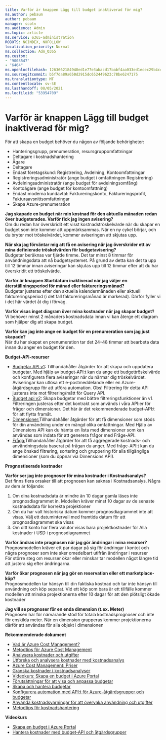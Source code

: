 ```yaml
---
title: Varför är knappen Lägg till budget inaktiverad för mig?
ms.author: pebaum
author: pebaum
manager: scotv
ms.audience: Admin
ms.topic: article
ms.service: o365-administration
ROBOTS: NOINDEX, NOFOLLOW
localization_priority: Normal
ms.collection: Adm_O365
ms.custom:
- "9003547"
- "6464"
ms.openlocfilehash: 1263662184948ed1e77e3abacd17babf4aa033ed1ecec29b4c4afc26d6da56f0
ms.sourcegitcommit: b5f7da89a650d2915dc652449623c78be6247175
ms.translationtype: MT
ms.contentlocale: sv-SE
ms.lasthandoff: 08/05/2021
ms.locfileid: "53954709"
---
```

# <a name="why-is-the-add-budget-button-disabled-for-me"></a>Varför är knappen Lägg till budget inaktiverad för mig?

För att skapa en budget behöver du någon av följande behörigheter:

- Hanteringsgrupp, prenumeration, resursgruppomfattningar
- Deltagare i kostnadshantering
- Ägare
- Deltagare
- Endast företagskund: Registrering, Avdelning, Kontoomfattningar
- Registreringsadministratör (ange budget i omfattningen Registrering)
- Avdelningsadministratör (ange budget för avdelningsomfång)
- Kontoägare (ange budget för kontoomfattning)
- Endast moderna kundavtal: Faktureringskonto, Faktureringsprofil, Fakturaavsnittsomfattningar
- Skapa Azure-prenumeration

**Jag skapade en budget när min kostnad för den aktuella månaden redan över budgeterades. Varför fick jag ingen avisering?**  
Om du redan har överskridit ett visst kostnadströskelvärde när du skapar en budget som inte kommer att uppmärksammas. När en ny cykel börjar, och du bryter mot tröskelvärdet, kommer aviseringen att skjutas upp.

**När ska jag förväntar mig att få en avisering när jag överskrider ett av mina definierade tröskelvärden för budgetavisering?**  
Budgetar beräknas var fjärde timme. Det tar minst 8 timmar för användningsdata att nå budgetsystemet. På grund av detta kan det ta upp till 12 timmar innan aviseringar kan skjutas upp till 12 timmar efter att du har överskridit ett tröskelvärde.

**Varför är knappen Startdatum inaktiverad när jag väljer en återställningsperiod för månad eller faktureringsmånad?**  
Budgetar justeras efter den aktuella kalendermånaden eller aktuell faktureringsperiod (i det fall faktureringsmånad är markerad). Därför fyller vi i det här värdet åt dig i förväg.

**Varför visas inget diagram över mina kostnader när jag skapar budget?**  
Vi behöver minst 2 månaders kostnadsdata innan vi kan återge ett diagram som hjälper dig att skapa budget.

**Varför kan jag inte ange en budget för en prenumeration som jag just skapade?**  
När du har skapat en prenumeration tar det 24–48 timmar att bearbeta data innan du anger en budget för den.

**Budget-API-resurser**

- [Budgetar API v1](https://docs.microsoft.com/rest/api/consumption/budgets?WT.mc_id=Portal-Microsoft_Azure_Support): Tillhandahåller åtgärder för att skapa och uppdatera budgetar. Med hjälp av budget-API:t kan du ange ett budgettröskelvärde och konfigurera flera aviseringar när du närmar dig tröskelvärdet. Aviseringar kan utlösa ett e-postmeddelande eller en Azure-åtgärdsgrupp för att utföra automation. Obs! Filtrering för detta API justeras inte mot filtrering/mått för Query API.
- [Budget api v2](https://github.com/Azure/azure-rest-api-specs/blob/master/specification/cost-management/resource-manager/Microsoft.CostManagement/preview/2019-04-01-preview/examples/CreateOrUpdateBudget.json): Skapa budgetar med bättre filtreringsfunktioner än v1. Filtreringen justeras efter det kontrakt som används i våra API:er för frågor och dimensioner. Det här är det rekommenderade budget-API:t för att flytta framåt.
- [Dimensioner:](https://docs.microsoft.com/rest/api/cost-management/dimensions?WT.mc_id=Portal-Microsoft_Azure_Support)Tillhandahåller åtgärder för att få dimensioner som stöds för din användning under en mängd olika omfattningar. Med Hjälp av Dimensions API kan du hämta en lista med dimensioner som kan användas som indata för att generera frågor med Fråge-API.
- [Fråga:](https://docs.microsoft.com/rest/api/cost-management/query?WT.mc_id=Portal-Microsoft_Azure_Support)Tillhandahåller åtgärder för att få aggregerade kostnads- och användningsdata baserat på frågan du anger. Med fråge-API:t kan du ange önskad filtrering, sortering och gruppering för alla tillgängliga dimensioner (som du öppnar via Dimensions API).

**Prognostiserade kostnader**

**Varför ser jag inte prognoser för mina kostnader i Kostnadsanalys?**  
Det finns flera orsaker till att prognosen kan saknas i Kostnadsanalys. Några av dem är följande:

1. Om dina kostnadsdata är mindre än 10 dagar gamla läses inte prognosdiagrammet in. Modellen kräver minst 10 dagar av de senaste kostnadsdata för korrekta projektioner
2. Om du har valt historiska datum kommer prognosdiagrammet inte att visas. Välj ett datumintervall med framtida datum för att prognosdiagrammet ska visas
3. Om ditt konto har flera valutor visas bara projektkostnader för Alla kostnader i USD i prognosdiagrammet

**Varför ändras inte prognosen när jag gör ändringar i mina resurser?**  
Prognosmodellen kräver ett par dagar på sig för ändringar i kontot och några prognoser som inte sker omedelbart utifrån ändringar i resurser  
För större steg om resurser ökar eller minskar tar modellen något längre tid att justera sig efter ändringarna.

**Varför ökar prognosen när jag gör en reservation eller ett marketplace-köp?**  
Prognosmodellen tar hänsyn till din faktiska kostnad och tar inte hänsyn till användning och köp separat. Vid ett köp som bara är ett tillfälle kommer modellen att minska projektionerna efter 10 dagar för att den plötsligt ökade kostnader

**Jag vill se prognoser för en enda dimension (t.ex. Meter)**  
Prognosen har för närvarande stöd för totala kostnadsprognoser och inte för enskilda meter. När en dimension grupperas kommer projektionerna därför att användas för alla objekt i dimensionen

**Rekommenderade dokument**

- [Vad är Azure Cost Management?](https://docs.microsoft.com/azure/cost-management/overview-cost-mgt?WT.mc_id=Portal-Microsoft_Azure_Support)
- [Metodtips för Azure Cost Management](https://docs.microsoft.com/azure/cost-management/cost-mgt-best-practices?WT.mc_id=Portal-Microsoft_Azure_Support)
- [Analysera kostnader och utgifter](https://docs.microsoft.com/azure/cost-management/quick-acm-cost-analysis?WT.mc_id=Portal-Microsoft_Azure_Support)
- [Utforska och analysera kostnader med kostnadsanalys](https://docs.microsoft.com/azure/cost-management/quick-acm-cost-analysis?WT.mc_id=Portal-Microsoft_Azure_Support)
- [Azure Cost Management: Priser](https://azure.microsoft.com/services/cost-management/#pricing)
- [Granska kostnader i kostnadsanalyser](https://docs.microsoft.com/azure/cost-management-billing/costs/quick-acm-cost-analysis?WT.mc_id=Portal-Microsoft_Azure_Support#review-costs-in-cost-analysis)
- [Videokurs: Skapa en budget i Azure Portal](https://www.youtube.com/watch?v=ExIVG_Gr45A&t=4s)
- [Förutsättningar för att visa och anpassa budgetar](https://docs.microsoft.com/azure/cost-management-billing/costs/tutorial-acm-create-budgets?WT.mc_id=Portal-Microsoft_Azure_Support#prerequisites)
- [Skapa och hantera budgetar](https://docs.microsoft.com/azure/cost-management-billing/costs/tutorial-acm-create-budgets?WT.mc_id=Portal-Microsoft_Azure_Support#create-a-budget-in-the-azure-portal)
- [Konfigurera automation med API:t för Azure-åtgärdsgrupper och budgetar](https://docs.microsoft.com/azure/cost-management/tutorial-acm-create-budgets?WT.mc_id=Portal-Microsoft_Azure_Support#trigger-an-action-group)
- [Använda kostnadsvarningar för att övervaka användning och utgifter](https://docs.microsoft.com/azure/cost-management/cost-mgt-alerts-monitor-usage-spending?WT.mc_id=Portal-Microsoft_Azure_Support)
- [Metodtips för kostnadshantering](https://docs.microsoft.com/azure/cost-management/cost-mgt-best-practices?WT.mc_id=Portal-Microsoft_Azure_Support)  

**Videokurs**

- [Skapa en budget i Azure Portal](https://go.microsoft.com/fwlink/?linkid=2146761)
- [Hantera kostnader med budget-API och åtgärdsgrupper](https://go.microsoft.com/fwlink/?linkid=2147038)